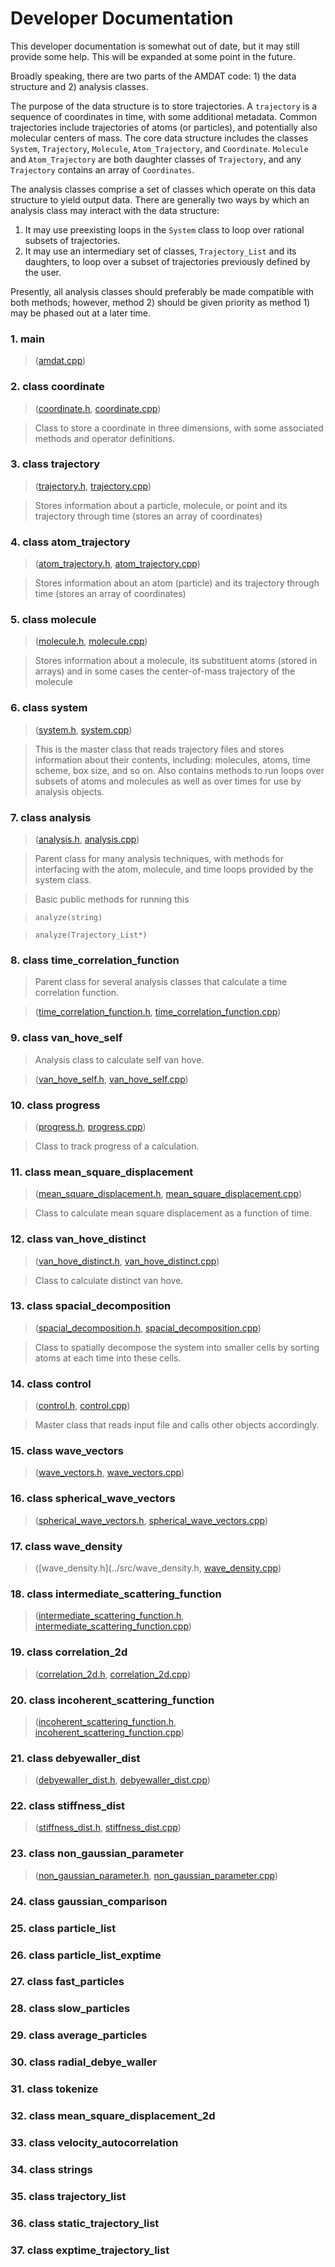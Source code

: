 <h1>Developer Documentation</h1>

This developer documentation is somewhat out of date, but it may still provide some help. This will be expanded at some point in the future.

Broadly speaking, there are two parts of the AMDAT code: 1) the data structure and 2) analysis classes.

The purpose of the data structure is to store trajectories. A `trajectory` is a sequence of coordinates in time, with some additional metadata. Common trajectories include trajectories of atoms (or particles), and potentially also molecular centers of mass. The core data structure includes the classes `System`, `Trajectory`, `Molecule`, `Atom_Trajectory`, and `Coordinate`. `Molecule` and `Atom_Trajectory` are both daughter classes of `Trajectory`, and any `Trajectory` contains an array of `Coordinates`.

The analysis classes comprise a set of classes which operate on this data structure to yield output data. There are generally two ways by which an analysis class may interact with the data structure:

1. It may use preexisting loops in the `System` class to loop over rational subsets of trajectories.
2. It may use an intermediary set of classes, `Trajectory_List` and its daughters, to loop over a subset of trajectories previously defined by the user.

Presently, all analysis classes should preferably be made compatible with both methods; however, method 2) should be given priority as method 1) may be phased out at a later time.

<!-- Classes shown in blue are those that inherit the functionality of parent class analysis. Classes shown in green are part of the -->

### 1. main

> ([amdat.cpp](../src/amdat.cpp))

### 2. class coordinate

> ([coordinate.h](../src/coordinate.h), [coordinate.cpp](../src/coordinate.cpp))

> Class to store a coordinate in three dimensions, with some associated methods and operator definitions.

### 3. class trajectory

> ([trajectory.h](../src/trajectory.h), [trajectory.cpp](../src/trajectory.cpp))

> Stores information about a particle, molecule, or point and its trajectory through time (stores an array of coordinates)

### 4. class atom_trajectory

> ([atom_trajectory.h](../src/atom_trajectory.h), [atom_trajectory.cpp](../src/atom_trajectory.cpp))

> Stores information about an atom (particle) and its trajectory through time (stores an array of coordinates)

### 5. class molecule

> ([molecule.h](../src/molecule.h), [molecule.cpp](../src/molecule.cpp))

> Stores information about a molecule, its substituent atoms (stored in arrays) and in some cases the center-of-mass trajectory of the molecule

### 6. class system

> ([system.h](../src/system.h), [system.cpp](../src/system.cpp))

> This is the master class that reads trajectory files and stores information about their contents, including: molecules, atoms, time scheme, box size, and so on. Also contains methods to run loops over subsets of atoms and molecules as well as over times for use by analysis objects.

### 7. class analysis

> ([analysis.h](../src/analysis.h), [analysis.cpp](../src/analysis.cpp))

> Parent class for many analysis techniques, with methods for interfacing with the atom, molecule, and time loops provided by the system class.

> Basic public methods for running this

> `analyze(string)`

> `analyze(Trajectory_List*)`

### 8. class time_correlation_function

> Parent class for several analysis classes that calculate a time correlation function.

> ([time_correlation_function.h](../src/time_correlation_function.h), [time_correlation_function.cpp](../src/time_correlation_function.cpp))

### 9. class van_hove_self

> Analysis class to calculate self van hove.

> ([van_hove_self.h](../src/van_hove_self.h), [van_hove_self.cpp](../src/van_hove_self.cpp))

### 10. class progress

> ([progress.h](../src/progress.h), [progress.cpp](../src/progress.cpp))

> Class to track progress of a calculation.

### 11. class mean_square_displacement

> ([mean_square_displacement.h](../src/mean_square_displacement.h), [mean_square_displacement.cpp](../src/mean_square_displacement.cpp))

> Class to calculate mean square displacement as a function of time.

### 12. class van_hove_distinct

> ([van_hove_distinct.h](../src/van_hove_distinct.h), [van_hove_distinct.cpp](../src/van_hove_distinct.cpp))

> Class to calculate distinct van hove.

### 13. class spacial_decomposition

> ([spacial_decomposition.h](../src/spacial_decomposition.h), [spacial_decomposition.cpp](../src/spacial_decomposition.cpp))

> Class to spatially decompose the system into smaller cells by sorting atoms at each time into these cells.

### 14. class control

> ([control.h](../src/control.h), [control.cpp](../src/control.cpp))

> Master class that reads input file and calls other objects accordingly.

### 15. class wave_vectors

> ([wave_vectors.h](../src/wave_vectors.h), [wave_vectors.cpp](../src/wave_vectors.cpp))

### 16. class spherical_wave_vectors

> ([spherical_wave_vectors.h](../src/spherical_wave_vectors.h), [spherical_wave_vectors.cpp](../src/spherical_wave_vectors.cpp))

### 17. class wave_density

> ([wave_density.h](../src/wave_density.h, [wave_density.cpp](../src/wave_density.cpp))

### 18. class intermediate_scattering_function

> ([intermediate_scattering_function.h](../src/intermediate_scattering_function.h), [intermediate_scattering_function.cpp](../src/intermediate_scattering_function.cpp))

### 19. class correlation_2d

> ([correlation_2d.h](../src/correlation_2d.h), [correlation_2d.cpp](../src/correlation_2d.cpp))

### 20. class incoherent_scattering_function

> ([incoherent_scattering_function.h](../src/incoherent_scattering_function.h), [incoherent_scattering_function.cpp](../src/incoherent_scattering_function.cpp))

### 21. class debyewaller_dist

> ([debyewaller_dist.h](../src/debyewaller_dist.h), [debyewaller_dist.cpp](../src/debyewaller_dist.cpp))

### 22. class stiffness_dist

> ([stiffness_dist.h](../src/stiffness_dist.h), [stiffness_dist.cpp](../src/stiffness_dist.cpp))

### 23. class non_gaussian_parameter

> ([non_gaussian_parameter.h](../src/non_gaussian_parameter.h), [non_gaussian_parameter.cpp](../src/non_gaussian_parameter.cpp))

### 24. class gaussian_comparison

### 25. class particle_list

### 26. class particle_list_exptime

### 27. class fast_particles

### 28. class slow_particles

### 29. class average_particles

### 30. class radial_debye_waller

### 31. class tokenize

### 32. class mean_square_displacement_2d

### 33. class velocity_autocorrelation

### 34. class strings

### 35. class trajectory_list

### 36. class static_trajectory_list

### 37. class exptime_trajectory_list
